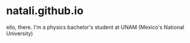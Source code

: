 # natali.github.io
ello, there. I'm a physics bachelor's student at UNAM (Mexico's National University)

